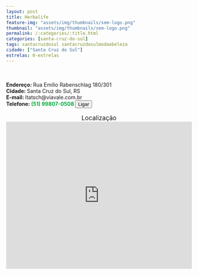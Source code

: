 ```yaml
---
layout: post
title: Herbalife
feature-img: "assets/img/thumbnails/sem-logo.png"
thumbnail: "assets/img/thumbnails/sem-logo.png"
permalink: /:categories/:title.html
categories: [santa-cruz-do-sul]
tags: santacruzdosul santacruzdosulmodaebeleza
cidade: ["Santa Cruz do Sul"]
estrelas: 0-estrelas
---
```

<!-- more --><br />
 <br/>
<b>Endereço: </b>Rua Emilio Rabenschlag 180/301<br />
<b>Cidade: </b>Santa Cruz do Sul, RS<br />
<b>E-mail: </b>ltatsch@viavale.com.br<br />
<b>Telefone: <span style="color: #00ab3a;">(51) 99807-0508</span> <a href="tel:51998070508"><button class="ligar">Ligar</button></a></b><br />
<br />
<div style="font-size: larger; text-align: center;">
Localização</div>
<iframe src="https://www.google.com/maps/embed?pb=!1m18!1m12!1m3!1d3465.4029086448763!2d-52.4309690853038!3d-29.70808622267273!2m3!1f0!2f0!3f0!3m2!1i1024!2i768!4f13.1!3m3!1m2!1s0x0%3A0x0!2zMjnCsDQyJzI5LjEiUyA1MsKwMjUnNDMuNiJX!5e0!3m2!1spt-BR!2sbr!4v1521471444952" width="100%" height="400" frameborder="0" style="border:0" allowfullscreen></iframe>
